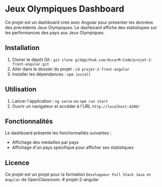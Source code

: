 # Jeux Olympiques Dashboard

Ce projet est un dashboard créé avec Angular pour présenter les données des précédents Jeux Olympiques. Le dashboard affiche des statistiques sur les performances des pays aux Jeux Olympiques.

## Installation

1. Cloner le dépôt Git : `git clone git@github.com:OscarM-Code/projet-2-front-angular.git`
2. Aller dans le dossier du projet : `cd projet-2-front-angular`
3. Installer les dépendances : `npm install`

## Utilisation

1. Lancer l'application : `ng serve` ou `npm run start`
2. Ouvrir un navigateur et accéder à l'URL `http://localhost:4200/`

## Fonctionnalités

Le dashboard présente les fonctionnalités suivantes :

- Affichage des médailles par pays
- Affichage d'un pays spécifique pour afficher ses statistiques

## Licence

Ce projet est un projet pour la formation `Développeur Full Stack Java et Angular` de OpenClassroom.
#   p r o j e t - 2 - a n g u l a r  
 